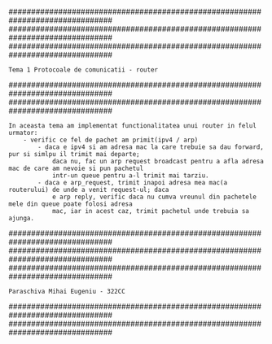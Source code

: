 ###############################################################################
###############################################################################
###############################################################################

    Tema 1 Protocoale de comunicatii - router

###############################################################################
###############################################################################

    In aceasta tema am implementat functionalitatea unui router in felul urmator:
        - verific ce fel de pachet am primit(ipv4 / arp)
            - daca e ipv4 si am adresa mac la care trebuie sa dau forward, pur si simlpu il trimit mai departe;
                daca nu, fac un arp request broadcast pentru a afla adresa mac de care am nevoie si pun pachetul   
                intr-un queue pentru a-l trimit mai tarziu.
            - daca e arp_request, trimit inapoi adresa mea mac(a routerului) de unde a venit request-ul; daca
                e arp reply, verific daca nu cumva vreunul din pachetele mele din queue poate folosi adresa 
                mac, iar in acest caz, trimit pachetul unde trebuia sa ajunga.
            
###############################################################################
###############################################################################
###############################################################################

    Paraschiva Mihai Eugeniu - 322CC

###############################################################################
###############################################################################